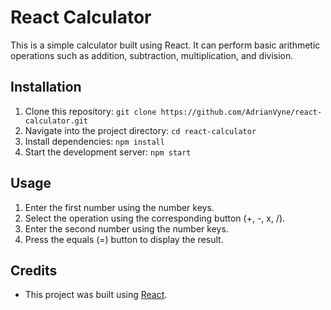 # React Calculator

This is a simple calculator built using React. It can perform basic arithmetic operations such as addition, subtraction, multiplication, and division.

## Installation

1. Clone this repository: `git clone https://github.com/AdrianVyne/react-calculator.git`
2. Navigate into the project directory: `cd react-calculator`
3. Install dependencies: `npm install`
4. Start the development server: `npm start`

## Usage

1. Enter the first number using the number keys.
2. Select the operation using the corresponding button (+, -, x, /).
3. Enter the second number using the number keys.
4. Press the equals (=) button to display the result.

## Credits

- This project was built using [React](https://reactjs.org/).
